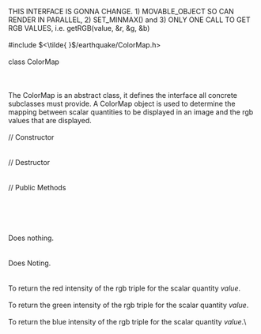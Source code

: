 THIS INTERFACE IS GONNA CHANGE. 1) MOVABLE_OBJECT SO CAN RENDER IN
PARALLEL, 2) SET_MINMAX() and 3) ONLY ONE CALL TO GET RGB VALUES, i.e.
getRGB(value, &r, &g, &b)\
\
\#include $<\tilde{ }$/earthquake/ColorMap.h$>$\
\
class ColorMap\
\
\
\
The ColorMap is an abstract class, it defines the interface all concrete
subclasses must provide. A ColorMap object is used to determine the
mapping between scalar quantities to be displayed in an image and the
rgb values that are displayed.\
\
// Constructor\
\
\
// Destructor\
\
\
// Public Methods\
\
\
\
\
\
Does nothing.\
\
\
Does Noting.\
\
\
To return the red intensity of the rgb triple for the scalar quantity
*value*.\
\
To return the green intensity of the rgb triple for the scalar quantity
*value*.\
\
To return the blue intensity of the rgb triple for the scalar quantity
*value*.\
